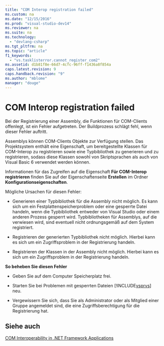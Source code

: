 ```yaml
---
title: "COM Interop registration failed"
ms.custom: na
ms.date: "12/15/2016"
ms.prod: "visual-studio-dev14"
ms.reviewer: na
ms.suite: na
ms.technology: 
  - "devlang-csharp"
ms.tgt_pltfrm: na
ms.topic: "article"
f1_keywords: 
  - "vs.tasklisterror.cannot_register_com2"
ms.assetid: d1b81f8e-66d7-4cfc-96ff-f1436a8f854a
caps.latest.revision: 9
caps.handback.revision: "9"
ms.author: "mblome"
manager: "douge"
---
```

# COM Interop registration failed
Bei der Registrierung einer Assembly, die Funktionen für COM\-Clients offenlegt, ist ein Fehler aufgetreten.  Der Buildprozess schlägt fehl, wenn dieser Fehler auftritt.  
  
 Assemblys können COM\-Clients Objekte zur Verfügung stellen.  Das Projektsystem enthält eine Eigenschaft, um bereitgestellte Klassen für COM\-Interop zu registrieren sowie eine Typbibliothek zu generieren und zu registrieren, sodass diese Klassen sowohl von Skriptsprachen als auch von Visual Basic 6 verwendet werden können.  
  
 Informationen für das Zugreifen auf die Eigenschaft **Für COM\-Interop registrieren** finden Sie auf der Eigenschaftenseite **Erstellen** im Ordner **Konfigurationseigenschaften**.  
  
 Mögliche Ursachen für diesen Fehler:  
  
-   Generieren einer Typbibliothek für die Assembly nicht möglich.  Es kann sich um ein Festplattenspeicherproblem oder eine gesperrte Datei handeln, wenn die Typbibliothek entweder von Visual Studio oder einem anderen Prozess gesperrt wird.  Typbibliotheken für Assemblys, auf die verwiesen wird, sind eventuell nicht ordnungsgemäß auf dem System registriert.  
  
-   Registrieren der generierten Typbibliothek nicht möglich.  Hierbei kann es sich um ein Zugriffsproblem in der Registrierung handeln.  
  
-   Registrieren der Klassen in der Assembly nicht möglich.  Hierbei kann es sich um ein Zugriffsproblem in der Registrierung handeln.  
  
 **So beheben Sie diesen Fehler**  
  
-   Geben Sie auf dem Computer Speicherplatz frei.  
  
-   Starten Sie bei Problemen mit gesperrten Dateien [!INCLUDE[vsprvs](../assembler/masm/includes/vsprvs_md.md)] neu.  
  
-   Vergewissern Sie sich, dass Sie als Administrator oder als Mitglied einer Gruppe angemeldet sind, die eine Zugriffsberechtigung für die Registrierung hat.  
  
## Siehe auch  
 [COM Interoperability in .NET Framework Applications](../Topic/COM%20Interoperability%20in%20.NET%20Framework%20Applications%20\(Visual%20Basic\).md)